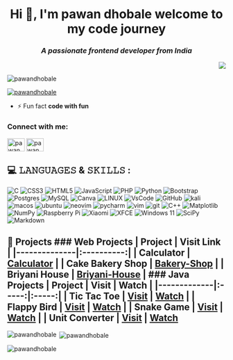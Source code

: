 <h1 align="center"><b>Hi 👋, I'm pawan dhobale welcome to my code journey</b></h1>
<h3 align="center"><i>A passionate frontend developer from India</i></h3>
<p align="right"><img src="https://tse1.mm.bing.net/th?id=OIP.zVnWJtyGOX_kUIDm6ccCfQHaEq&pid=Api&P=0&h=180"/></p>

<p align="left"> <img src="https://komarev.com/ghpvc/?username=pawandhobale&label=Profile%20views&color=0e75b6&style=flat" alt="pawandhobale" /> </p>

<p align="left"> <a href="https://github.com/ryo-ma/github-profile-trophy"><img src="https://github-profile-trophy.vercel.app/?username=pawandhobale" alt="pawandhobale" /></a> </p>

- ⚡ Fun fact **code with fun**

<h3 align="left">Connect with me:</h3>
<p align="left">
<a href="https://youtube.com/@pawandhobaleofficial-zf6gg?si=fFImYlJPtm46CFui" target="blank"><img align="center" src="https://raw.githubusercontent.com/rahuldkjain/github-profile-readme-generator/master/src/images/icons/Social/youtube.svg" alt="pawan.dhobale" height="30" width="40" /></a>
  <a href="https://instagram.com/pawan.dhobale" target="blank"><img align="center" src="https://raw.githubusercontent.com/rahuldkjain/github-profile-readme-generator/master/src/images/icons/Social/instagram.svg" alt="pawan.dhobale" height="30" width="40" /></a>
  
</p>

## 💻 𝙻𝙰𝙽𝙶𝚄𝙰𝙶𝙴𝚂 & 𝚂𝙺𝙸𝙻𝙻𝚂 :
![C](https://img.shields.io/badge/c-%2300599C.svg?style=flat&logo=c&logoColor=white) ![CSS3](https://img.shields.io/badge/css3-%231572B6.svg?style=flat&logo=css3&logoColor=white) ![HTML5](https://img.shields.io/badge/html5-%23E34F26.svg?style=flat&logo=html5&logoColor=white) ![JavaScript](https://img.shields.io/badge/javascript-%23323330.svg?style=flat&logo=javascript&logoColor=%23F7DF1E) ![PHP](https://img.shields.io/badge/php-%23777BB4.svg?style=flat&logo=php&logoColor=white) ![Python](https://img.shields.io/badge/python-3670A0?style=flat&logo=python&logoColor=ffdd54) ![Bootstrap](https://img.shields.io/badge/bootstrap-%23563D7C.svg?style=flat&logo=bootstrap&logoColor=white)  ![Postgres](https://img.shields.io/badge/postgres-%23316192.svg?style=flat&logo=postgresql&logoColor=white) ![MySQL](https://img.shields.io/badge/mysql-%2300f.svg?style=flat&logo=mysql&logoColor=white) ![Canva](https://img.shields.io/badge/Canva-%2300C4CC.svg?style=flat&logo=Canva&logoColor=white) ![LINUX](https://img.shields.io/badge/Linux-FCC624?style=flat&logo=linux&logoColor=black) 
![VsCode](https://img.shields.io/badge/Visual_Studio-5C2D91?style=flat&logo=visual%20studio&logoColor=white) ![GitHub](https://img.shields.io/badge/GitHub-%23121011.svg?style=flat&logo=github&logoColor=white) ![kali](https://img.shields.io/badge/Kali_Linux-557C94?style=flat&logo=kali-linux&logoColor=white) ![macos](https://img.shields.io/badge/mac%20os-000000?style=flate&logo=apple&logoColor=white) ![ubuntu](https://img.shields.io/badge/Ubuntu-E95420?style=flat&logo=ubuntu&logoColor=white) ![neovim](https://img.shields.io/badge/NeoVim-%2357A143.svg?&style=flat&logo=neovim&logoColor=white) 
![pycharm](https://img.shields.io/badge/PyCharm-000000.svg?&style=flat&logo=PyCharm&logoColor=white) 
![vim](https://img.shields.io/badge/VIM-%2311AB00.svg?&style=flat&logo=vim&logoColor=white) 
![git](https://img.shields.io/badge/GIT-E44C30?style=flat&logo=git&logoColor=white) ![C++](https://img.shields.io/badge/c++-%2300599C.svg?style=flat&logo=c%2B%2B&logoColor=white) ![Matplotlib](https://img.shields.io/badge/Matplotlib-%23ffffff.svg?style=flat&logo=Matplotlib&logoColor=black) ![NumPy](https://img.shields.io/badge/numpy-%23013243.svg?style=flat&logo=numpy&logoColor=white) ![Raspberry Pi](https://img.shields.io/badge/-RaspberryPi-C51A4A?style=flat&logo=Raspberry-Pi) ![Xiaomi](https://img.shields.io/badge/Xiaomi-%23FF6900.svg?style=flat&logo=xiaomi&logoColor=white)
![XFCE](https://img.shields.io/badge/XFCE-%232284F2.svg?style=flat&logo=xfce&logoColor=white)
![Windows 11](https://img.shields.io/badge/Windows%2011-%230079d5.svg?style=flat&logo=Windows%2011&logoColor=white)
![SciPy](https://img.shields.io/badge/SciPy-%230C55A5.svg?style=flat&logo=scipy&logoColor=%white)
![Markdown](https://img.shields.io/badge/markdown-%23000000.svg?style=flat&logo=markdown&logoColor=white)


## 🥇 Projects ### Web Projects | Project | Visit Link | |--------------|:----------:| | Calculator | [Calculator](https://sahildprojects.github.io/Calculator/) | | Cake Bakery Shop | [Bakery-Shop](https://sahildprojects.github.io/Trisha_Bakers/) | | Briyani House | [Briyani-House](https://sahildprojects.github.io/The-Famous-Briyani-Bro-s/) | ### Java Projects | Project | Visit | Watch | |-------------|:-----:|:-----:| | Tic Tac Toe | [Visit](https://github.com/SAHILDUDHAL21/Tic-Tac-Toe) | [Watch](https://youtu.be/ET7_fzSKBBM?si=TqP5bXTX8wkm-JVj) | | Flappy Bird | [Visit](https://github.com/SAHILDUDHAL21/Flappy-Bird) | [Watch](https://youtu.be/ET7_fzSKBBM?si=TqP5bXTX8wkm-JVj) | | Snake Game | [Visit](https://github.com/SAHILDUDHAL21/Snake-Game) | [Watch](https://www.youtube.com/watch?v=nRIaHk6XWus) | | Unit Converter | [Visit](https://github.com/SAHILDUDHAL21/Unit-Converter) | [Watch](https://youtu.be/ET7_fzSKBBM?si=TqP5bXTX8wkm-JVj)


<p><img align="left" src="https://github-readme-stats.vercel.app/api/top-langs?username=pawandhobale&show_icons=true&locale=en&layout=compact" alt="pawandhobale" /></p>

<p>&nbsp;<img align="center" src="https://github-readme-stats.vercel.app/api?username=pawandhobale&show_icons=true&locale=en" alt="pawandhobale" /></p>

<p><img align="center" src="https://github-readme-streak-stats.herokuapp.com/?user=pawandhobale&" alt="pawandhobale" /></p>

